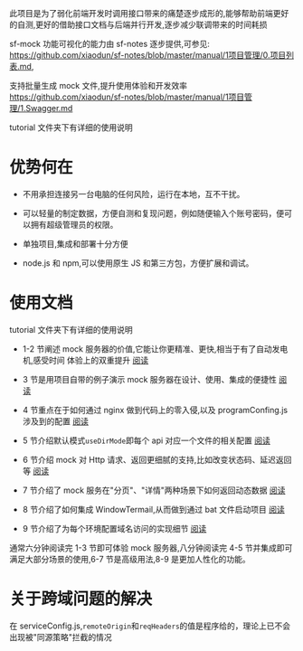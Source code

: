 此项目是为了弱化前端开发时调用接口带来的痛楚逐步成形的,能够帮助前端更好的自测,更好的借助接口文档与后端并行开发,逐步减少联调带来的时间耗损

sf-mock 功能可视化的能力由 sf-notes 逐步提供,可参见: https://github.com/xiaodun/sf-notes/blob/master/manual/1项目管理/0.项目列表.md,

支持批量生成 mock 文件,提升使用体验和开发效率 https://github.com/xiaodun/sf-notes/blob/master/manual/1项目管理/1.Swagger.md

tutorial 文件夹下有详细的使用说明

# 优势何在

- 不用承担连接另一台电脑的任何风险，运行在本地，互不干扰。

- 可以轻量的制定数据，方便自测和复现问题，例如随便输入个账号密码，便可以拥有超级管理员的权限。

- 单独项目,集成和部署十分方便

- node.js 和 npm,可以使用原生 JS 和第三方包，方便扩展和调试。

# 使用文档

tutorial 文件夹下有详细的使用说明

- 1-2 节阐述 mock 服务器的价值,它能让你更精准、更快,相当于有了自动发电机,感受时间
  体验上的双重提升 [阅读](./tutorial/1.调用真实接口存在的问题.md)

- 3 节是用项目自带的例子演示 mock 服务器在设计、使用、集成的便捷性 [阅读](./tutorial/3.使用上的初体验.md)

- 4 节重点在于如何通过 nginx 做到代码上的零入侵,以及 programConfing.js 涉及到的配置 [阅读](./tutorial/4.在项目上使用.md)

- 5 节介绍默认模式`useDirMode`即每个 api 对应一个文件的相关配置 [阅读](./tutorial/5.自定义mock数据.md)

- 6 节介绍 mock 对 Http 请求、返回更细腻的支持,比如改变状态码、延迟返回等 [阅读](./tutorial/6.路径其它写法以及更多配置.md)

- 7 节介绍了 mock 服务在"分页"、"详情"两种场景下如何返回动态数据 [阅读](./tutorial/7.关于分页和详情.md)

- 8 节介绍了如何集成 WindowTermail,从而做到通过 bat 文件启动项目 [阅读](./tutorial/8.集成WindowTermail.md)

- 9 节介绍了为每个环境配置域名访问的实现细节 [阅读](./tutorial/9.生成环境对应的域名.md)

通常六分钟阅读完 1-3 节即可体验 mock 服务器,八分钟阅读完 4-5 节并集成即可满足大部分场景的使用,6-7 节是高级用法,8-9 是更加人性化的功能。

# 关于跨域问题的解决

在 serviceConfig.js,`remoteOrigin`和`reqHeaders`的值是程序给的，理论上已不会出现被"同源策略"拦截的情况
